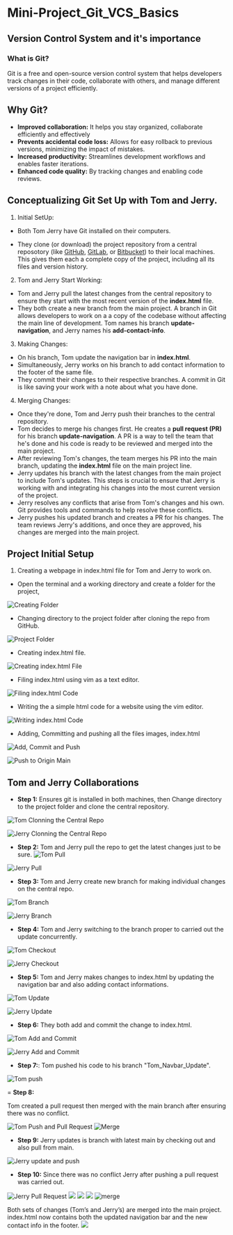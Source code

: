 # Mini-Project_Git_VCS_Basics
## Version Control System and it's importance
### What is Git?
Git is a free and open-source version control system that helps developers track changes in their code, collaborate with others, and manage different versions of a project efficiently.

## Why Git?
- **Improved collaboration:** It helps you stay organized, collaborate efficiently and effectively 
- **Prevents accidental code loss:** Allows for easy rollback to previous versions, minimizing the impact of mistakes. 
- **Increased productivity:** Streamlines development workflows and enables faster iterations. 
- **Enhanced code quality:** By tracking changes and enabling code reviews.

## Conceptualizing Git Set Up with Tom and Jerry.

1. Initial SetUp: 

- Both Tom Jerry have Git installed on their computers.

- They clone (or download) the project repository from a central reposotory (like [GitHub](https://github.com/home), [GitLab](https://gitlab.com/users/sign_in), or [Bitbucket](https://bitbucket.org/product)) to their local machines. This gives them each a complete copy of the project, including all its files and version history. 

2. Tom and Jerry Start Working: 

- Tom and Jerry pull the latest changes from the central repository to ensure they start with the most recent version of the **index.html** file. 
- They both create a new branch from the main project. A branch in Git allows developers to work on a a copy of the codebase without affecting the main line of development. Tom names his branch **update-navigation**, and Jerry names his **add-contact-info**. 

3. Making Changes: 

- On his branch, Tom update the navigation bar in **index.html**. 
- Simultaneously, Jerry works on his branch to add contact information to the footer of the same file. 
- They commit their changes to their respective branches. A commit in Git is like saving your work with a note about what you have done. 

4. Merging Changes: 
- Once they're done, Tom and Jerry push their branches to the central repository.
- Tom decides to merge his changes first. He creates a **pull request (PR)** for his branch **update-navigation**. A PR is a way to tell the team that he's done and his code is ready to be reviewed and merged into the main project. 
- After reviewing Tom's changes, the team merges his PR into the main branch, updating the **index.html** file on the main project line.
- Jerry updates his branch with the latest changes from the main project to include Tom's updates. This steps is crucial to ensure that Jerry is working with and integrating his changes into the most current version of the project.
- Jerry resolves any conflicts that arise from Tom's changes and his own. Git provides tools and commands to help resolve these conflicts.
- Jerry pushes his updated branch and creates a PR for his changes. The team reviews Jerry's additions, and once they are approved, his changes are merged into the main project.  

## Project Initial Setup

1. Creating a webpage in index.html file for Tom and Jerry to work on. 

- Open the terminal and a working directory and create a folder for the project,

![Creating Folder](./images/01.%20Creating%20Folder.png) 

- Changing directory to the project folder after cloning the repo from GitHub. 

![Project Folder](./images/02.%20Creating%20Project%20folder%20and%20HTML%20file.png) 

- Creating index.html file. 

![Creating index.html File](./images/03.%20html%20file.png) 

- Filing index.html using vim as a text editor. 

![Filing index.html Code](./images/04.%20html%20contd.png) 

- Writing the a simple html code for a website using the vim editor. 

![Writing index.html Code](./images/05.%20Quiting%20editor.png) 

- Adding, Committing and pushing all the files images, index.html

![Add, Commit and Push](./images/06.%20Pushing%20to%20remote%20repo.png) 

![Push to Origin Main](./images/07.%20push.png) 

## Tom and Jerry Collaborations

- **Step 1:** 
Ensures git is installed in both machines, then Change directory to the project folder and clone the central repository. 

![Tom Clonning the Central Repo](./images/Tom1.png) 

![Jerry Clonning the Central Repo](./images/Jerry1.png) 

- **Step 2:** 
Tom and Jerry pull the repo to get the latest changes just to be sure.
![Tom Pull](./images/Tom2.png) 

![Jerry Pull](./images/Jerry2.png) 

- **Step 3:** 
Tom and Jerry create new branch for making individual changes on the central repo. 

![Tom Branch](./images/Tom3.png) 

![Jerry Branch](./images/Jerry3.png) 

- **Step 4:**
Tom and Jerry switching to the branch proper to carried out the update concurrently. 

![Tom Checkout](./images/Tom4.png)

![Jerry Checkout](./images/Jerry4.png) 

- **Step 5:** 
Tom and Jerry makes changes to index.html by updating the navigation bar and also adding contact informations. 

![Tom Update](./images/tom5.png)

![Jerry Update](./images/Jerry5.png)

- **Step 6:** 
They both add and commit the change to index.html.

![Tom Add and Commit](./images/Tom6.png) 

![Jerry Add and Commit](./images/Jerry6.png) 

- **Step 7:**: 
Tom pushed his code to his branch "Tom_Navbar_Update".

![Tom push](./images/Tom7.png)

= **Step 8:**

Tom created a pull request then merged with the main branch after ensuring there was no conflict. 

![Tom Push and Pull Request](./images/Tom8.png)
![Merge](./images/Tom8b.png)

- **Step 9:**
Jerry updates is branch with latest main by checking out and also pull from main. 

![Jerry update and push](./images/Jerry7.png) 

- **Step 10:** 
Since there was no conflict Jerry after pushing a pull request was carried out.

![Jerry Pull Request](./images/Jerry8.png)
![](./images/Jerry8a.png)
![](./images/jerry8b.png)
![](./images/Jerry8c.png)
![merge](./images/Jerry8d.png)

Both sets of changes (Tom’s and Jerry’s) are merged into the main project.
index.html now contains both the updated navigation bar and the new contact info in the footer. 
![](./images/08.%20Both%20pulled%20and%20merged.png)